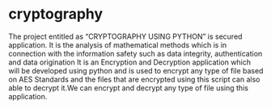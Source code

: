 # cryptography
The project entitled as “CRYPTOGRAPHY USING 
PYTHON” is secured application.
 It is the analysis of mathematical methods which is in 
connection with the information safety such as data integrity, 
authentication and data origination
 It is an Encryption and Decryption application which will be 
developed using python and is used to encrypt any type of file based 
on AES Standards and the files that are encrypted using this script can 
also able to decrypt it.We can encrypt and decrypt any type of file 
using this application.
